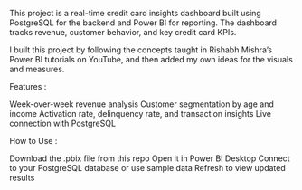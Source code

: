 This project is a real-time credit card insights dashboard built using PostgreSQL for the backend and Power BI for reporting. The dashboard tracks revenue, customer behavior, and key credit card KPIs.

I built this project by following the concepts taught in Rishabh Mishra’s Power BI tutorials on YouTube, and then added my own ideas for the visuals and measures.

Features : 

Week-over-week revenue analysis
Customer segmentation by age and income
Activation rate, delinquency rate, and transaction insights
Live connection with PostgreSQL

How to Use : 

Download the .pbix file from this repo
Open it in Power BI Desktop
Connect to your PostgreSQL database or use sample data
Refresh to view updated results
